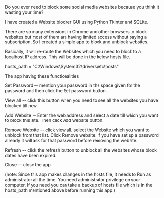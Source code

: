 Do you ever need to block some social media websites because you think it wasting your time?

I have created a Website blocker GUI using Python Tkinter and SQLite. 

There are so many extensions in Chrome and other browsers to block websites but most of them are having limited access without paying a subscription. So I created a simple app to block and unblock websites.

Basically, it will re-route the Websites which you need to block to a localhost IP address. This will be done in the below hosts file.

hosts_path = "C:\Windows\System32\drivers\etc\hosts"

The app having these functionalities

Set Password -- mention your password in the space given for the password and then click the Set password button.

View all -- click this button when you need to see all the websites you have blocked till now.

Add Website -- Enter the web address and select a date till which you want to block this site. Then click Add website button.

Remove Website -- click view all. select the Website which you want to unblock from that list. Click Remove website. If you have set up a password already it will ask for that password before removing the website.

Refresh -- click the refresh button to unblock all the websites whose block dates have been expired.

Close -- close the app

(note: Since this app makes changes in the hosts file, it needs to Run as administrator all the time. 
       You need administrator privilege on your computer. If you need you can take a backup of hosts file which is in the hosts_path mentioned above before running this app.)
